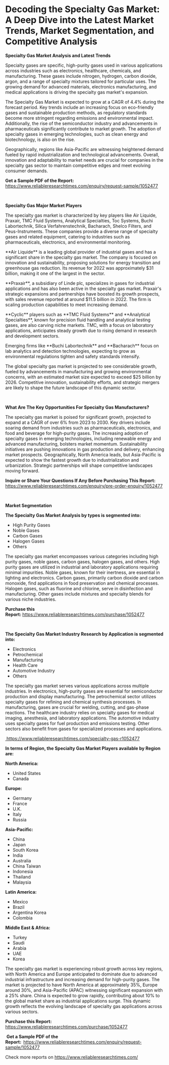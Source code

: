 <p><h1>Decoding the Specialty Gas Market: A Deep Dive into the Latest Market Trends, Market Segmentation, and Competitive Analysis</h1></p><p><strong>Specialty Gas Market Analysis and Latest Trends</strong></p>
<p><p>Specialty gases are specific, high-purity gases used in various applications across industries such as electronics, healthcare, chemicals, and manufacturing. These gases include nitrogen, hydrogen, carbon dioxide, argon, and a range of specialty mixtures tailored for particular uses. The growing demand for advanced materials, electronics manufacturing, and medical applications is driving the specialty gas market's expansion.</p><p>The Specialty Gas Market is expected to grow at a CAGR of 4.4% during the forecast period. Key trends include an increasing focus on eco-friendly gases and sustainable production methods, as regulatory standards become more stringent regarding emissions and environmental impact. Additionally, the rise of the semiconductor industry and advancements in pharmaceuticals significantly contribute to market growth. The adoption of specialty gases in emerging technologies, such as clean energy and biotechnology, is also on the rise. </p><p>Geographically, regions like Asia-Pacific are witnessing heightened demand fueled by rapid industrialization and technological advancements. Overall, innovation and adaptability to market needs are crucial for companies in the specialty gas sector to maintain competitive edges and meet evolving consumer demands.</p></p>
<p><strong>Get a Sample PDF of the Report:&nbsp;</strong> <a href="https://www.reliableresearchtimes.com/enquiry/request-sample/1052477?utm_campaign=3315&utm_medium=2&utm_source=Github&utm_content=ia&utm_term=01042025&utm_id=specialty-gas">https://www.reliableresearchtimes.com/enquiry/request-sample/1052477</a></p>
<p>&nbsp;</p>
<p><strong>Specialty Gas Major Market Players</strong></p>
<p><p>The specialty gas market is characterized by key players like Air Liquide, Praxair, TMC Fluid Systems, Analytical Specialties, Toc Systems, Buchi Labortechnik, Silica Verfahrenstechnik, Bacharach, Shelco Filters, and Peus-Instruments. These companies provide a diverse range of specialty gases and related equipment, catering to industries such as pharmaceuticals, electronics, and environmental monitoring.</p><p>**Air Liquide** is a leading global provider of industrial gases and has a significant share in the specialty gas market. The company is focused on innovation and sustainability, proposing solutions for energy transition and greenhouse gas reduction. Its revenue for 2022 was approximately $31 billion, making it one of the largest in the sector.</p><p>**Praxair**, a subsidiary of Linde plc, specializes in gases for industrial applications and has also been active in the specialty gas market. Praxair's strategic expansions and partnerships have boosted its growth prospects, with sales revenue reported at around $11.5 billion in 2022. The firm is scaling production capabilities to meet increasing demand.</p><p>**Cyclic** players such as **TMC Fluid Systems** and **Analytical Specialties**, known for precision fluid handling and analytical testing gases, are also carving niche markets. TMC, with a focus on laboratory applications, anticipates steady growth due to rising demand in research and development sectors.</p><p>Emerging firms like **Buchi Labortechnik** and **Bacharach** focus on lab analytics and detection technologies, expecting to grow as environmental regulations tighten and safety standards intensify. </p><p>The global specialty gas market is projected to see considerable growth, fueled by advancements in manufacturing and growing environmental concerns, with an estimated market size expected to exceed $25 billion by 2026. Competitive innovation, sustainability efforts, and strategic mergers are likely to shape the future landscape of this dynamic sector.</p></p>
<p>&nbsp;</p>
<p><strong>What Are The Key Opportunities For Specialty Gas Manufacturers?</strong></p>
<p><p>The specialty gas market is poised for significant growth, projected to expand at a CAGR of over 6% from 2023 to 2030. Key drivers include soaring demand from industries such as pharmaceuticals, electronics, and food and beverage for high-purity gases. The increasing adoption of specialty gases in emerging technologies, including renewable energy and advanced manufacturing, bolsters market momentum. Sustainability initiatives are pushing innovations in gas production and delivery, enhancing market prospects. Geographically, North America leads, but Asia-Pacific is expected to show the fastest growth due to industrialization and urbanization. Strategic partnerships will shape competitive landscapes moving forward.</p></p>
<p><strong>Inquire or Share Your Questions If Any Before Purchasing This Report:</strong> <a href="https://www.reliableresearchtimes.com/enquiry/pre-order-enquiry/1052477?utm_campaign=3315&utm_medium=2&utm_source=Github&utm_content=ia&utm_term=01042025&utm_id=specialty-gas">https://www.reliableresearchtimes.com/enquiry/pre-order-enquiry/1052477</a></p>
<p>&nbsp;</p>
<p><strong>Market Segmentation</strong></p>
<p><strong>The Specialty Gas Market Analysis by types is segmented into:</strong></p>
<p><ul><li>High Purity Gases</li><li>Noble Gases</li><li>Carbon Gases</li><li>Halogen Gases</li><li>Others</li></ul></p>
<p><p>The specialty gas market encompasses various categories including high purity gases, noble gases, carbon gases, halogen gases, and others. High purity gases are utilized in industrial and laboratory applications requiring minimal impurities. Noble gases, known for their inertness, are essential in lighting and electronics. Carbon gases, primarily carbon dioxide and carbon monoxide, find applications in food preservation and chemical processes. Halogen gases, such as fluorine and chlorine, serve in disinfection and manufacturing. Other gases include mixtures and specialty blends for various niche industries.</p></p>
<p><strong>Purchase this Report:&nbsp;</strong><a href="https://www.reliableresearchtimes.com/purchase/1052477?utm_campaign=3315&utm_medium=2&utm_source=Github&utm_content=ia&utm_term=01042025&utm_id=specialty-gas">https://www.reliableresearchtimes.com/purchase/1052477</a></p>
<p>&nbsp;</p>
<p><strong>The Specialty Gas Market Industry Research by Application is segmented into:</strong></p>
<p><ul><li>Electronics</li><li>Petrochemical</li><li>Manufacturing</li><li>Health Care</li><li>Automotive Industry</li><li>Others</li></ul></p>
<p><p>The specialty gas market serves various applications across multiple industries. In electronics, high-purity gases are essential for semiconductor production and display manufacturing. The petrochemical sector utilizes specialty gases for refining and chemical synthesis processes. In manufacturing, gases are crucial for welding, cutting, and gas-phase reactions. The healthcare industry relies on specialty gases for medical imaging, anesthesia, and laboratory applications. The automotive industry uses specialty gases for fuel production and emissions testing. Other sectors also benefit from gases for specialized processes and applications.</p></p>
<p><a href="https://www.reliableresearchtimes.com/specialty-gas-r1052477?utm_campaign=3315&utm_medium=2&utm_source=Github&utm_content=ia&utm_term=01042025&utm_id=specialty-gas">&nbsp;https://www.reliableresearchtimes.com/specialty-gas-r1052477</a></p>
<p><strong>In terms of Region, the Specialty Gas Market Players available by Region are:</strong></p>
<p>
    <p> <strong> North America: </strong>
        <ul>
            <li>United States</li>
            <li>Canada</li>
        </ul>
        </p> 
    <p> <strong> Europe: </strong>
        <ul>
            <li>Germany</li>
            <li>France</li>
            <li>U.K.</li>
            <li>Italy</li>
            <li>Russia</li>
        </ul>
        </p> 
    <p> <strong> Asia-Pacific: </strong>
        <ul>
            <li>China</li>
            <li>Japan</li>
            <li>South Korea</li>
            <li>India</li>
            <li>Australia</li>
            <li>China Taiwan</li>
            <li>Indonesia</li>
            <li>Thailand</li>
            <li>Malaysia</li>
        </ul>
        </p> 
    <p> <strong> Latin America: </strong>
        <ul>
            <li>Mexico</li>
            <li>Brazil</li>
            <li>Argentina Korea</li>
            <li>Colombia</li>
        </ul>
        </p> 
    <p> <strong> Middle East & Africa: </strong>
        <ul>
            <li>Turkey</li>
            <li>Saudi</li>
            <li>Arabia</li>
            <li>UAE</li>
            <li>Korea</li>
        </ul>
    </p>
    </p>
<p><p>The specialty gas market is experiencing robust growth across key regions, with North America and Europe anticipated to dominate due to advanced industrial infrastructure and increasing demand for high-purity gases. The market is projected to have North America at approximately 35%, Europe around 30%, and Asia-Pacific (APAC) witnessing significant expansion with a 25% share. China is expected to grow rapidly, contributing about 10% to the global market share as industrial applications surge. This dynamic growth reflects the evolving landscape of specialty gas applications across various sectors.</p></p>
<p><strong>Purchase this Report: </strong><a href="https://www.reliableresearchtimes.com/purchase/1052477?utm_campaign=3315&utm_medium=2&utm_source=Github&utm_content=ia&utm_term=01042025&utm_id=specialty-gas">https://www.reliableresearchtimes.com/purchase/1052477</a></p>
<p>&nbsp;<strong>Get a Sample PDF of the Report:&nbsp;&nbsp;</strong><a href="https://www.reliableresearchtimes.com/enquiry/request-sample/1052477?utm_campaign=3315&utm_medium=2&utm_source=Github&utm_content=ia&utm_term=01042025&utm_id=specialty-gas">https://www.reliableresearchtimes.com/enquiry/request-sample/1052477</a></p>
<p><strong></strong></p>
<p>Check more reports on <a href="https://www.reliableresearchtimes.com/?utm_campaign=3315&utm_medium=2&utm_source=Github&utm_content=ia&utm_term=01042025&utm_id=specialty-gas">https://www.reliableresearchtimes.com/</a></p>